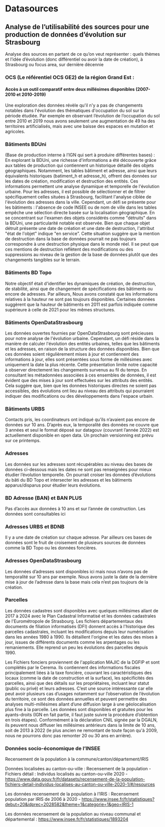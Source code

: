# Datasources 

## Analyse de l’utilisabilité des sources pour une production de données d’évolution sur Strasbourg  
Analyse des sources en partant de ce qu’on veut représenter : quels thèmes et l’idée d’évolution (donc différentiel ou avoir la date de création), à Strasbourg ou focus area, sur dernière décennie 

### OCS (Le référentiel OCS GE2) de la région Grand Est :  
 #### Accès à un outil comparatif entre deux millésimes disponibles (2007-2010 et 2010-2019)  
Une exploration des données révèle qu'il n'y a pas de changements notables dans l'évolution des thématiques d'occupation du sol sur la période étudiée. Par exemple en observant l’évolution de l’occupation du sol entre 2010 et 2019 nous avons seulement une augmentation de 49 ha des territoires artificialisés, mais avec une baisse des espaces en mutation et agricoles. 

### Bâtiments BDUni 
(Base de production interne à l’IGN qui sert à produire différentes bases) : En explorant la BDUni, une richesse d'informations a été découverte grâce aux tables de production qui contiennent un historique détaillé des objets géographiques. Notamment, les tables bâtiment et adresse, ainsi que leurs équivalents historiques (batiment_h et adresse_h), offrent des données sur les dates de création, modification et destruction des entités. Ces informations permettent une analyse dynamique et temporelle de l'évolution urbaine. Pour les adresses, il est possible de sélectionner et de filtrer spécifiquement celles situées à Strasbourg, facilitant l'analyse ciblée de l'évolution des adresses dans la ville. Cependant, un défi se présente pour les bâtiments : l'absence de code INSEE ou de nom de ville dans les tables empêche une sélection directe basée sur la localisation géographique. En se concentrant sur l'examen des objets considérés comme "détruits" dans la BDUni, une particularité notable est observée. Bien que chaque objet détruit présente une date de création et une date de destruction, l'attribut "état de l'objet" indique "en service". Cette situation suggère que la mention de destruction dans la base de données pourrait ne pas toujours correspondre à une destruction physique dans le monde réel. Il se peut que ces mentions de destruction reflètent des modifications ou des suppressions au niveau de la gestion de la base de données plutôt que des changements tangibles sur le terrain. 

### Bâtiments BD Topo 
Notre objectif était d'identifier les dynamiques de création, de destruction, de stabilité, ainsi que de changement de spécifications des bâtiments ou encore de adresses. Par ailleurs, Nous avons constaté que les informations relatives à la hauteur ne sont pas toujours disponibles. Certaines données suggèrent que la hauteur de bâtiments en 2011 est parfois indiquée comme supérieure à celle de 2021 pour les mêmes structures. 

### Bâtiments OpenDataStrasbourg 

Les données ouvertes fournies par OpenDataStrasbourg sont précieuses pour notre analyse de l'évolution urbaine. Cependant, un défi réside dans la manière de calculer l'évolution des entités urbaines, telles que les bâtiments et les adresses, en raison de la structure des données disponibles. Bien que ces données soient régulièrement mises à jour et contiennent des informations à jour, elles sont présentées sous forme de millésimes avec uniquement la date la plus récente. Cette présentation limite notre capacité à observer directement les changements survenus au fil du temps. En consultant les métadonnées associées à ces ensembles de données, il est évident que des mises à jour sont effectuées sur les attributs des entités. Cela suggère que, bien que les données historiques directes ne soient pas accessibles, des évolutions ont lieu au niveau des attributs qui pourraient indiquer des modifications ou des développements dans l'espace urbain. 

### Bâtiments URBS  
Contacts pris, les coordinateurs ont indiqué qu’ils n’avaient pas encore de données sur 10 ans. D’après eux, la temporalité des données ne couvre que 3 années et seul le format déposé sur datagouv (couvrant l’année 2022) est actuellement disponible en open data. Un prochain versionning est prévu sur ce printemps. 

### Adresses 
Les données sur les adresses sont récupérables au niveau des bases de données ci-dessous mais les dates ne sont pas renseignées pour mieux étudier l’évolution temporelle. On pourrait croiser les données d’évolutions du bâti du BD Topo et intersecter les adresses et les bâtiments apparus/disparus pour étudier leurs évolutions. 

### BD Adresse (BAN) et BAN PLUS 
Pas d’accès aux données à 10 ans et sur l’année de construction. Les données sont consultables ici 

### Adresses URBS et BDNB  
Il y a une date de création sur chaque adresse. Par ailleurs ces bases de données sont le fruit de croisement de plusieurs sources de données comme la BD Topo ou les données foncières. 

### Adresses OpenDataStrasbourg  
Les données d’adresses sont disponibles ici mais nous n’avons pas de temporalité sur 10 ans par exemple. Nous avons juste la date de la dernière mise à jour de l’adresse dans la base mais cela n’est pas toujours de la création. 

### Parcelles 
Les données cadastres sont disponibles avec quelques millésimes allant de 2017 à 2024 avec le Plan Cadastral Informatisé   et les données cadastrales de l'Eurométropole de Strasbourg. Les fichiers départementaux des documents de filiation informatisés (DFI) donnent accès à l'historique des parcelles cadastrales, incluant les modifications depuis leur numérisation dans les années 1980 à 1990. Ils détaillent l'origine et les dates des mises à jour, issues de différents documents comme les arpentages ou les remaniements. Elle reprend un peu les évolutions des parcelles depuis 1990. 

Les Fichiers fonciers proviennent de l'application MAJIC de la DGFIP et sont complétés par le Cerema. Ils contiennent des informations fiscales principalement liées à la taxe foncière, couvrant les caractéristiques des locaux (comme la date de construction et la surface), les spécificités des parcelles, ainsi que des détails sur les propriétaires, incluant leur statut (public ou privé) et leurs adresses. C’est une source intéressante car elle peut avoir plusieurs cas d’usages notamment sur l’observation de l’évolution du territoire, ce sont des données annuelles et peuvent permettre des analyses multi-millésimes allant d’une diffusion large à une géolocalisation plus fine à la parcelle. Les données sont disponibles et gratuites pour les ayants-droits (IGN en fait partie, il faut juste suivre la procédure d’obtention en trois étapes). Conformément à la déclaration CNIL signée par la DGALN, ils peuvent nous diffuser les millésimes antérieurs dans la limite de 10 ans, soit de 2013 à 2022 (le plus ancien ne remontant de toute façon qu'à 2009, nous ne pourrons donc pas remonter 20 ou 30 ans en arrière). 

### Données socio-économique de l’INSEE  

Recensement de la population à la commune/canton/département/IRIS 

Données localisées au canton-ou-ville : Recensement de la population - Fichiers détail : Individus localisés au canton-ou-ville 2020 - https://www.data.gouv.fr/fr/datasets/recensement-de-la-population-fichiers-detail-individus-localises-au-canton-ou-ville-2020-1/#/resources

Les données recensement de la population à l’IRIS : Recensement population par IRIS de 2006 à 2020 - https://www.insee.fr/fr/statistiques?debut=20&idprec=2028582&theme=1&categorie=1&geo=IRIS-1

Les données recensement de la population au niveau communal et départemental : https://www.insee.fr/fr/statistiques/1893204 
